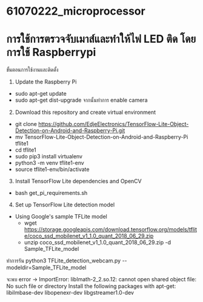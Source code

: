 # 61070222_microprocessor

# การใช้การตรวจจับเมาส์และทำให้ไฟ LED ติด โดยการใช้ Raspberrypi

ขั้นตอนการใช้งานและติดตั้ง
1. Update the Raspberry Pi
  - sudo apt-get update
  - sudo apt-get dist-upgrade
  จากนั้นทำการ enable camera
  
2. Download this repository and create virtual environment
  - git clone https://github.com/EdjeElectronics/TensorFlow-Lite-Object-Detection-on-Android-and-Raspberry-Pi.git
  - mv TensorFlow-Lite-Object-Detection-on-Android-and-Raspberry-Pi tflite1
  - cd tflite1
  - sudo pip3 install virtualenv
  - python3 -m venv tflite1-env
  - source tflite1-env/bin/activate
  
3. Install TensorFlow Lite dependencies and OpenCV
  - bash get_pi_requirements.sh
  
4. Set up TensorFlow Lite detection model
  - Using Google's sample TFLite model
    - wget https://storage.googleapis.com/download.tensorflow.org/models/tflite/coco_ssd_mobilenet_v1_1.0_quant_2018_06_29.zip
    - unzip coco_ssd_mobilenet_v1_1.0_quant_2018_06_29.zip -d Sample_TFLite_model
    
   ทำการรัน python3 TFLite_detection_webcam.py --modeldir=Sample_TFLite_model
   
   จะพบ error -> ImportError: libImath-2_2.so.12: cannot open shared object file: No such file or directory
   Install the following packages with apt-get:
      libilmbase-dev
      libopenexr-dev
      libgstreamer1.0-dev
